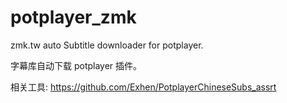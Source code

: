 # potplayer_zmk
zmk.tw auto Subtitle downloader for potplayer.

字幕库自动下载 potplayer 插件。

相关工具: https://github.com/Exhen/PotplayerChineseSubs_assrt
